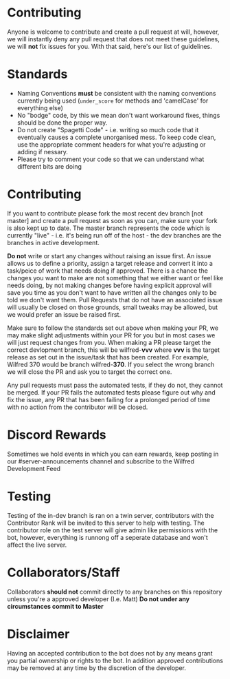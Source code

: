 # Contributing

Anyone is welcome to contribute and create a pull request at will, however, we will instantly deny any pull request that does not meet these guidelines, we will **not** fix issues for you.
With that said, here's our list of guidelines.

# Standards
- Naming Conventions **must** be consistent with the naming conventions currently being used (`under_score` for methods and 'camelCase' for everything else)    
- No "bodge" code, by this we mean don't want workaround fixes, things should be done the proper way.
- Do not create "Spagetti Code" - i.e. writing so much code that it eventually causes a complete unorganised mess. To keep code clean, use the appropriate comment headers for what you're adjusting or adding if nessary.
- Please try to comment your code so that we can understand what different bits are doing

# Contributing
If you want to contribute please fork the most recent dev branch [not master] and create a pull request as soon as you can, make sure your fork is also kept up to date.
The master branch represents the code which is currently "live" - i.e. it's being run off of the host - the dev branches are the branches in active development.

**Do not** write or start any changes without raising an issue first. An issue allows us to define a priority, assign a target release and convert it into a task/peice of work that needs doing if approved. There is a chance the changes you want to make are not something that we either want or feel like needs doing, by not making changes before having explicit approval will save you time as you don't want to have written all the changes only to be told we don't want them. Pull Requests that do not have an associated issue will usually be closed on those grounds, small tweaks may be allowed, but we would prefer an issue be raised first.  

Make sure to follow the standards set out above when making your PR, we may make slight adjustments within your PR for you but in most cases we will just request changes from you. When making a PR please target the correct devlopment branch, this will be wilfred-**vvv** where **vvv** is the target release as set out in the issue/task that has been created. For example, Wilfred 370 would be branch wilfred-**370**. If you select the wrong branch we will close the PR and ask you to target the correct one.

Any pull requests must pass the automated tests, if they do not, they cannot be merged. If your PR fails the automated tests please figure out why and fix the issue, any PR that has been failing for a prolonged period of time with no action from the contributor will be closed.  

# Discord Rewards
Sometimes we hold events in which you can earn rewards, keep posting in our #server-announcements channel and subscribe to the Wilfred Development Feed

# Testing
Testing of the in-dev branch is ran on a twin server, contributors with the Contributor Rank will be invited to this server to help with testing. The contributor role on the test server will give admin like permissions with the bot, however, everything is runnong off a seperate database and won't affect the live server.

# Collaborators/Staff
Collaborators **should not** commit directly to any branches on this repository unless you're a approved developer (I.e. Matt)
**Do not under any circumstances commit to Master**

# Disclaimer
Having an accepted contribution to the bot does not by any means grant you partial ownership or rights to the bot. In addition approved contributions may be removed at any time by the discretion of the developer. 
